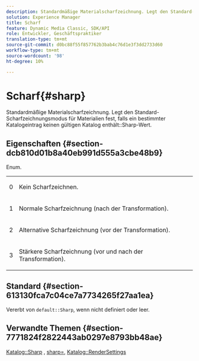 ```yaml
---
description: Standardmäßige Materialscharfzeichnung. Legt den Standard-Scharfzeichnungsmodus für Materialien fest, wenn ein bestimmter Katalogeintrag keinen gültigen Katalogschärfungswert enthält.
solution: Experience Manager
title: Scharf
feature: Dynamic Media Classic, SDK/API
role: Entwickler, Geschäftspraktiker
translation-type: tm+mt
source-git-commit: d0bc88f55f857762b3bab4c76d1e3f3dd2733d60
workflow-type: tm+mt
source-wordcount: '98'
ht-degree: 10%

---
```



# Scharf{#sharp}

Standardmäßige Materialscharfzeichnung. Legt den Standard-Scharfzeichnungsmodus für Materialien fest, falls ein bestimmter Katalogeintrag keinen gültigen Katalog enthält::Sharp-Wert.

## Eigenschaften {#section-dcb810d01b8a40eb991d555a3cbe48b9}

Enum.

<table id="simpletable_2D94A380BC2D4FD1A7EDD45E6EAFD1FB"> 
 <tr class="strow"> 
  <td class="stentry"> <p>0 </p></td> 
  <td class="stentry"> <p>Kein Scharfzeichnen. </p></td> 
 </tr> 
 <tr class="strow"> 
  <td class="stentry"> <p>1 </p></td> 
  <td class="stentry"> <p>Normale Scharfzeichnung (nach der Transformation). </p></td> 
 </tr> 
 <tr class="strow"> 
  <td class="stentry"> <p>2 </p></td> 
  <td class="stentry"> <p>Alternative Scharfzeichnung (vor der Transformation). </p></td> 
 </tr> 
 <tr class="strow"> 
  <td class="stentry"> <p>3 </p></td> 
  <td class="stentry"> <p>Stärkere Scharfzeichnung (vor und nach der Transformation). </p> </td> 
 </tr> 
</table>

## Standard {#section-613130fca7c04ce7a7734265f27aa1ea}

Vererbt von `default::Sharp`, wenn nicht definiert oder leer.

## Verwandte Themen {#section-7771824f2822443ab0297e8793bb48ae}

[Katalog::Sharp](../../../../../ir-api/material-cat/image-rendering-api-ref/c-ir-material-catalog/c-ir-material-data-reference/r-ir-sharp-dataref.md#reference-f79a14bd52474dfd8495115d398a30d0) ,  [sharp=](../../../../../ir-api/http-protocol/image-rendering-api-ref/c-ir-http-protocol-ref/c-ir-http-protocol-command-reference/r-ir-http-sharp.md#reference-acdd87f6b5de4e3a85e5d3c03022a35a),  [Katalog::RenderSettings](../../../../../ir-api/material-cat/image-rendering-api-ref/c-ir-material-catalog/c-ir-material-data-reference/r-ir-rendersettings-dataref.md#reference-9ce753ae4096455eadcc12ac064de711)
